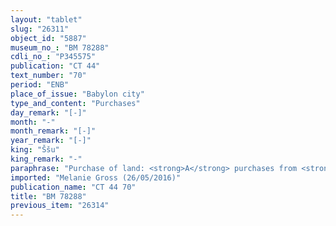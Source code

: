 ```yaml
---
layout: "tablet"
slug: "26311"
object_id: "5887"
museum_no_: "BM 78288"
cdli_no_: "P345575"
publication: "CT 44"
text_number: "70"
period: "ENB"
place_of_issue: "Babylon city"
type_and_content: "Purchases"
day_remark: "[-]"
month: "-"
month_remark: "[-]"
year_remark: "[-]"
king: "Ššu"
king_remark: "-"
paraphrase: "Purchase of land: <strong>A</strong> purchases from <strong>B</strong> in sum 588 square cubits (147 m<sup>2</sup>) measured area of a plot of land for 5 minas and 18 shekels of silver and 1 kor (180 l) of barley. 9 witnesses and the scribe (lost).<br /> &nbsp;<br /> <strong>A</strong> = Bēl-ēpu&scaron;//Zanniea; <strong>B</strong> = Bēl-iddin//Bēl-aplu-uṣur<br /> &nbsp;<br /> &nbsp;"
imported: "Melanie Gross (26/05/2016)"
publication_name: "CT 44 70"
title: "BM 78288"
previous_item: "26314"
---
```

